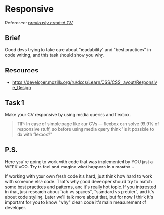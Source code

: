 # Responsive

Reference: [previously created CV](./02_cv.md)

## Brief

Good devs trying to take care about "readability" and "best practices" in code writing, and this task should show you why.

## Resources

- https://developer.mozilla.org/ru/docs/Learn/CSS/CSS_layout/Responsive_Design

## Task 1

Make your CV responsive by using media queries and flexbox.

> TIP: In case of simple page like our CVs ― flexbox can solve 99.9% of responsive stuff, so before using media query think "is it possible to do with flexbox?"

## P.S.

Here you're going to work with code that was implemented by YOU just a WEEK AGO. Try to feel and imagine what happens in a months...

If working with your own fresh code it's hard, just think how hard to work with someone else code. That's why good developer should try to match some best practices and patterns, and it's really hot topic. If you interested in that, just research about "tab vs spaces", "standard vs prettier", and it's about code styling. Later we'll talk more about that, but for now I think it's important for you to know "why" clean code it's main measurement of developer.